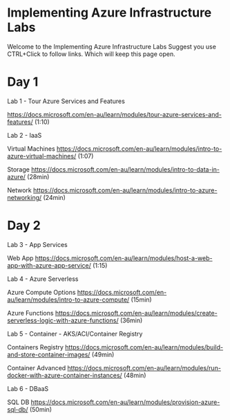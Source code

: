 # Implementing Azure Infrastructure Labs

Welcome to the Implementing Azure Infrastructure Labs
Suggest you use CTRL+Click to follow links. Which will keep this page open.

# Day 1
Lab 1 - Tour Azure Services and Features

https://docs.microsoft.com/en-au/learn/modules/tour-azure-services-and-features/ (1:10)


Lab 2 - IaaS 

Virtual Machines 
https://docs.microsoft.com/en-au/learn/modules/intro-to-azure-virtual-machines/ (1:07)

Storage 
https://docs.microsoft.com/en-au/learn/modules/intro-to-data-in-azure/ (28min)

Network 
https://docs.microsoft.com/en-au/learn/modules/intro-to-azure-networking/ (24min)


# Day 2

Lab 3 - App Services

Web App
https://docs.microsoft.com/en-au/learn/modules/host-a-web-app-with-azure-app-service/ (1:15)


Lab 4 - Azure Serverless

Azure Compute Options 
https://docs.microsoft.com/en-au/learn/modules/intro-to-azure-compute/ (15min)

Azure Functions 
https://docs.microsoft.com/en-au/learn/modules/create-serverless-logic-with-azure-functions/ (36min) 


Lab 5 - Container - AKS/ACI/Container Registry

Containers Registry 
https://docs.microsoft.com/en-au/learn/modules/build-and-store-container-images/ (49min)

Container Advanced
https://docs.microsoft.com/en-au/learn/modules/run-docker-with-azure-container-instances/ (48min)


Lab 6 - DBaaS

SQL DB
https://docs.microsoft.com/en-au/learn/modules/provision-azure-sql-db/ (50min)
